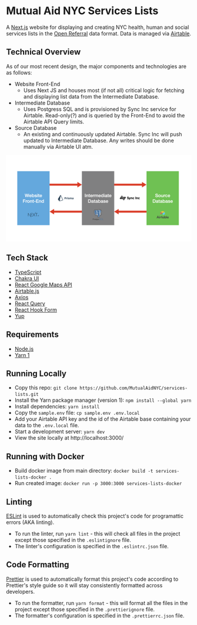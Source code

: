 # Mutual Aid NYC Services Lists

A [Next.js](https://nextjs.org) website for displaying and creating NYC health, human and social services lists in the [Open Referral](https://openreferral.org) data format. Data is managed via [Airtable](https://airtable.com).

## Technical Overview

As of our most recent design, the major components and technologies are as follows:

- Website Front-End
  - Uses Next JS and houses most (if not all) critical logic for fetching and displaying list data from the Intermediate Database.
- Intermediate Database
  - Uses Postgress SQL and is provisioned by Sync Inc service for Airtable. Read-only(?) and is queried by the Front-End to avoid the Airtable API Query limits.
- Source Database
  - An existing and continuously updated Airtable. Sync Inc will push updated to Intermediate Database. Any writes should be done manually via Airtable UI atm.

![Component Diagram](images/component_diagram.png)

## Tech Stack

- [TypeScript](https://www.typescriptlang.org)
- [Chakra UI](https://chakra-ui.com)
- [React Google Maps API](https://react-google-maps-api-docs.netlify.app/)
- [Airtable.js](https://github.com/airtable/airtable.js/)
- [Axios](https://axios-http.com/)
- [React Query](https://react-query.tanstack.com)
- [React Hook Form](https://react-hook-form.com)
- [Yup](https://github.com/jquense/yup)

## Requirements

- [Node.js](https://nodejs.org/en/)
- [Yarn 1](https://classic.yarnpkg.com/lang/en/)

## Running Locally

- Copy this repo: `git clone https://github.com/MutualAidNYC/services-lists.git`
- Install the Yarn package manager (version 1): `npm install --global yarn`
- Install dependencies: `yarn install`
- Copy the `sample.env` file: `cp sample.env .env.local`
- Add your Airtable API key and the id of the Airtable base containing your data to the `.env.local` file.
- Start a development server: `yarn dev`
- View the site locally at http://localhost:3000/

## Running with Docker

- Build docker image from main directory: `docker build -t services-lists-docker . `
- Run created image: `docker run -p 3000:3000 services-lists-docker`

## Linting

[ESLint](https://eslint.org/) is used to automatically check this project's code for programattic errors (AKA linting).

- To run the linter, run `yarn lint` - this will check all files in the project except those specified in the `.eslintignore` file.
- The linter's configuration is specified in the `.eslintrc.json` file.

## Code Formatting

[Prettier](https://prettier.io/) is used to automatically format this project's code according to Prettier's style guide so it will stay consistently formatted across developers.

- To run the formatter, run `yarn format` - this will format all the files in the project except those specified in the `.prettierignore` file.
- The formatter's configuration is specified in the `.prettierrc.json` file.
